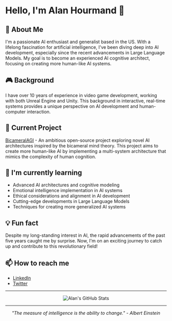 # Hello, I'm Alan Hourmand 👋

## 🚀 About Me
I'm a passionate AI enthusiast and generalist based in the US. With a lifelong fascination for artificial intelligence, I've been diving deep into AI development, especially since the recent advancements in Large Language Models. My goal is to become an experienced AI cognitive architect, focusing on creating more human-like AI systems.

## 🎮 Background
I have over 10 years of experience in video game development, working with both Unreal Engine and Unity. This background in interactive, real-time systems provides a unique perspective on AI development and human-computer interaction.

## 🔭 Current Project
[BicameralAGI](https://github.com/alanh90/BicameralAGI) - An ambitious open-source project exploring novel AI architectures inspired by the bicameral mind theory. This project aims to create more human-like AI by implementing a multi-system architecture that mimics the complexity of human cognition.

## 🌱 I'm currently learning
- Advanced AI architectures and cognitive modeling
- Emotional intelligence implementation in AI systems
- Ethical considerations and alignment in AI development
- Cutting-edge developments in Large Language Models
- Techniques for creating more generalized AI systems

## 💡 Fun fact
Despite my long-standing interest in AI, the rapid advancements of the past five years caught me by surprise. Now, I'm on an exciting journey to catch up and contribute to this revolutionary field!

## 📫 How to reach me
- [LinkedIn](#https://www.linkedin.com/in/alan-hourmand-24668393/)
- [Twitter](#https://x.com/alanh513)

---

<p align="center">
  <img src="https://github-readme-stats.vercel.app/api?username=alanh90&show_icons=true&theme=radical" alt="Alan's GitHub Stats">
</p>

---

<p align="center">
  <i>"The measure of intelligence is the ability to change." - Albert Einstein</i>
</p>

